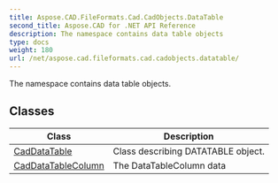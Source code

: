 ```yaml
---
title: Aspose.CAD.FileFormats.Cad.CadObjects.DataTable
second_title: Aspose.CAD for .NET API Reference
description: The namespace contains data table objects
type: docs
weight: 180
url: /net/aspose.cad.fileformats.cad.cadobjects.datatable/
---
```

The namespace contains data table objects.

## Classes

| Class | Description |
| --- | --- |
| [CadDataTable](./caddatatable/) | Class describing DATATABLE object. |
| [CadDataTableColumn](./caddatatablecolumn/) | The DataTableColumn data |


